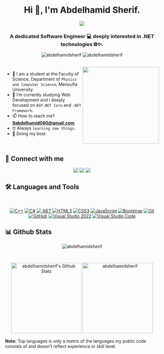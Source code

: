 <h1 align="center" >Hi 👋, I'm Abdelhamid Sherif.</h1>

<!-- Typing SVG by DenverCoder1 - https://github.com/DenverCoder1/readme-typing-svg -->
<p align="center">
  <a href="https://github.com/DenverCoder1/readme-typing-svg">
    <img src="https://readme-typing-svg.herokuapp.com/?lines=Full-stack%20web%20developer.;Always%20learning%20new%20things.&font=Fira%20Code&center=true&width=500&height=50&color=000000&vCenter=true&size=30&bold=true&weight=800&speed=50&pause=1000">
  </a>
</p>

<h3 align="center" >A dedicated Software Engineer 💻 deeply interested in .NET technologies 🌐✨.</h3>

<p align="center"> <img src="https://komarev.com/ghpvc/?username=abdelhamidsherif&label=Profile%20views&color=0e75b6&style=flat" alt="abdelhamidsherif" />
		   <img src="https://img.shields.io/github/followers/abdelhamidsherif?label=Followers" alt="abdelhamidsherif" />
</p>
<br>
<img align="right" src="https://user-images.githubusercontent.com/63050133/156676671-d5b2e362-97d4-4404-9447-dd71ddfea82f.gif" width = 250px/>

- :school: I am a student at the Faculty of Science, Department of `Physics and Computer Science`, Menoufia University.
- 🌱 I’m currently studying Web Development and i deeply focused on `ASP.NET Core` and `.NET Framework`.
- 📫 How to reach me? **9abdelhamid080@gmail.com**.
- :nerd_face: Always `learning new things`.
- 🐼 Doing my best.

<br>

## 📩 Connect with me
<p align="center">
    <a href="mailto:9abdelhamid080@gmail.com" title="Gmail"><img src="https://img.shields.io/badge/gmail-%23F05033.svg?style=for-the-badge&logo=gmail&logoColor=white"/></a>  
<a href="https://www.facebook.com/profile.php?id=100086305047581" title="Facebook"><img src="https://img.shields.io/badge/Facebook-%231877F2.svg?style=for-the-badge&logo=Facebook&logoColor=white"/></a>
    <a href="https://linkedin.com/in/abdelhamid-sherif" title="LinkedIn" target="_blank">
  <img src="https://img.shields.io/badge/linkedin-%230077B5.svg?style=for-the-badge&logo=linkedin&logoColor=white"/>
</a>
  
</p>

## 🛠 Languages and Tools
<br>
<p align="center">
<a href="https://en.cppreference.com/w/" title="C++ Documentation">
        <img src="https://img.shields.io/badge/C++-%2300599C.svg?style=for-the-badge&logo=c%2B%2B&logoColor=white" alt="C++"></a>
        <a href="https://learn.microsoft.com/en-us/dotnet/csharp/" title="C# Documentation">
        <img src="https://img.shields.io/badge/C%23-%23239120.svg?style=for-the-badge&logo=c-sharp&logoColor=white" alt="C#"></a>
        <a href="https://learn.microsoft.com/en-us/dotnet/" title=".NET Documentation">
        <img src="https://img.shields.io/badge/.NET-%23512BD4.svg?style=for-the-badge&logo=dotnet&logoColor=white" alt=".NET"></a>
        <a href="https://www.w3.org/TR/html5/" title="HTML5"><img src="https://img.shields.io/badge/html5-%23E34F26.svg?style=for-the-badge&logo=html5&logoColor=white" alt="HTML5"></a>
        <a href="https://www.w3.org/Style/CSS/" title="CSS3"><img src="https://img.shields.io/badge/css3-%23157122B6.svg?style=for-the-badge&logo=css3&logoColor=white" alt="CSS3"></a>
         <a href="https://developer.mozilla.org/en-US/docs/Web/JavaScript" title="JavaScript Documentation">
        <img src="https://img.shields.io/badge/JavaScript-%23F7DF1E.svg?style=for-the-badge&logo=javascript&logoColor=black" alt="JavaScript"></a>
    <a href="https://getbootstrap.com/docs/" title="Bootstrap Documentation">
        <img src="https://img.shields.io/badge/Bootstrap-%23563D7C.svg?style=for-the-badge&logo=bootstrap&logoColor=white" alt="Bootstrap"></a>
<a href="https://git-scm.com/" title="Git"><img src="https://img.shields.io/badge/git-%23F05033.svg?style=for-the-badge&logo=git&logoColor=white" alt="Git"></a>
<a href="https://github.com/" title="GitHub"><img src="https://img.shields.io/badge/github-%23121011.svg?style=for-the-badge&logo=github&logoColor=white" alt="GitHub"></a>
<a href="https://learn.microsoft.com/en-us/visualstudio/" title="Visual Studio 2022">
    <img src="https://img.shields.io/badge/Visual%20Studio%202022-5C2D91.svg?style=for-the-badge&logo=visual-studio&logoColor=white" alt="Visual Studio 2022"></a>
<a href="https://code.visualstudio.com/" title="Visual Studio Code"><img src="https://img.shields.io/badge/Visual%20Studio%20Code-0078d7.svg?style=for-the-badge&logo=visual-studio-code&logoColor=white" alt="Visual Studio Code"></a>
</p>

## 📊 Github Stats
<p align="center"><img src="https://github-readme-streak-stats.herokuapp.com/?user=abdelhamidsherif&theme=tokyonight_duo" alt="abdelhamidsherif" /></p>
  <br/>
  <p align="center">
    <a href="https://github.com/anuraghazra/github-readme-stats">
	    <img alt="abdelhamidsherif's Github Stats" src="https://github-readme-stats.vercel.app/api?username=abdelhamidsherif&show_icons=true&count_private=true&locale=en&theme=tokyonight&layout=compact" height="230px"/></a>
	  <img src="https://github-readme-stats.vercel.app/api/top-langs?username=abdelhamidsherif&langs_count=10&show_icons=true&locale=en&theme=tokyonight" alt="abdelhamidsherif" height="230px"/>

<br/>

  <b>Note:</b> Top languages is only a metric of the languages my public code consists of and doesn't reflect experience or skill level.
  </p>
  
